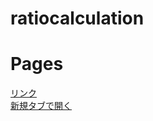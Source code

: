 # ratiocalculation
# Pages
<a href="https://koji-yamamoto-github.github.io/ratiocalculation/" target="_blank">リンク</a>	
<a href="[ここにリンク先のURLを入れる](https://koji-yamamoto-github.github.io/ratiocalculation/)" target="_blank" rel="noopener noreferrer">新規タブで開く</a>
